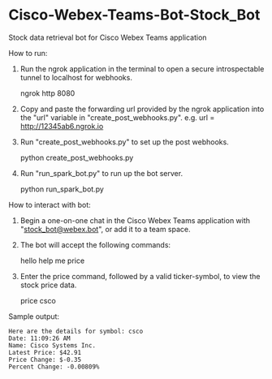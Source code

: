 # Cisco-Webex-Teams-Bot-Stock_Bot
Stock data retrieval bot for Cisco Webex Teams application

How to run:
1. Run the ngrok application in the terminal to open a secure introspectable tunnel to localhost for webhooks.

    ngrok http 8080

2. Copy and paste the forwarding url provided by the ngrok application into the "url" variable in "create_post_webhooks.py".
    e.g. url = http://12345ab6.ngrok.io

3. Run "create_post_webhooks.py" to set up the post webhooks.

    python create_post_webhooks.py

4. Run "run_spark_bot.py" to run up the bot server.

    python run_spark_bot.py

How to interact with bot:
1. Begin a one-on-one chat in the Cisco Webex Teams application with "stock_bot@webex.bot", or add it to a team space.
2. The bot will accept the following commands:

    hello
    help me
    price <symbol>

2. Enter the price command, followed by a valid ticker-symbol, to view the stock price data.
    
    price csco

Sample output:

    Here are the details for symbol: csco
    Date: 11:09:26 AM
    Name: Cisco Systems Inc.
    Latest Price: $42.91
    Price Change: $-0.35
    Percent Change: -0.00809%

